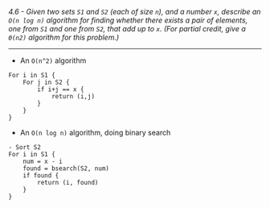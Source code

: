 *4.6 - Given two sets `S1` and `S2` (each of size `n`), and a number `x`, describe an `O(n log n)` algorithm for finding whether there exists a pair of elements, one from `S1` and one from `S2`, that add up to `x`. (For partial credit, give a `Θ(n2)` algorithm for this problem.)*
***
- An `O(n^2)` algorithm
```
For i in S1 {
    For j in S2 {
        if i+j == x {
            return (i,j)
        }
    }
}
```
- An `O(n log n)` algorithm, doing binary search
```
- Sort S2
For i in S1 {
    num = x - i
    found = bsearch(S2, num)
    if found {
        return (i, found)
    }
}
```
